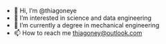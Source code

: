 - 👋 Hi, I’m @thiagoneye
- 👀 I’m interested in science and data engineering
- 🌱 I’m currently a degree in mechanical engineering
- 📫 How to reach me thiagoney@outlook.com

<!---
thiagoneye/thiagoneye is a ✨ special ✨ repository because its `README.md` (this file) appears on your GitHub profile.
You can click the Preview link to take a look at your changes.
--->
